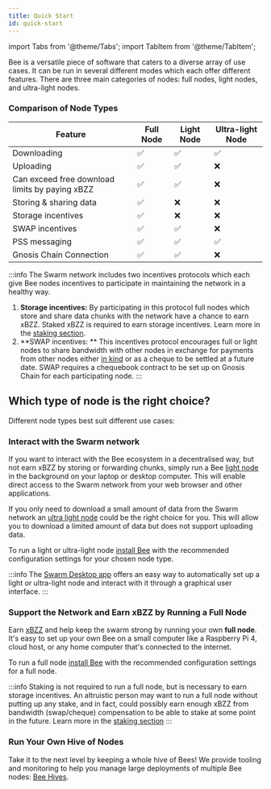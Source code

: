 ```yaml
---
title: Quick Start
id: quick-start
---
```


import Tabs from '@theme/Tabs';
import TabItem from '@theme/TabItem';

Bee is a versatile piece of software that caters to a diverse array of use cases. It can be run in several different modes which each offer different features. There are three main categories of nodes: full nodes, light nodes, and ultra-light nodes.

### Comparison of Node Types
| Feature      | Full Node | Light Node |Ultra-light Node|
|--------------|-----------|------------|------------|
| Downloading  | ✅        |   ✅      |✅         |        |
| Uploading     | ✅       |   ✅      |  ❌  |
| Can exceed free download limits by paying xBZZ  | ✅       |   ✅      |❌ 
|Storing & sharing data|✅|    ❌      |❌|
|Storage incentives|✅|        ❌      |❌|
|SWAP incentives|✅|           ✅      |❌|
|PSS messaging|✅|             ✅      |✅ |
|Gnosis Chain Connection|✅|             ✅      |❌  |


:::info 
The Swarm network includes two incentives protocols which each give Bee nodes incentives to participate in maintaining the network in a healthy way.
1. **Storage incentives:**
  By participating in this protocol full nodes which store and share data chunks with the network have a chance to earn xBZZ. Staked xBZZ is required to earn storage incentives. Learn more in the [staking section](/docs/working-with-bee/staking).
1. **SWAP incentives: **
  This incentives protocol encourages full or light nodes to share bandwidth with other nodes in exchange for payments from other nodes either [in kind](https://www.investopedia.com/terms/p/paymentinkind.asp) or as a cheque to be settled at a future date. SWAP requires a chequebook contract to be set up on Gnosis Chain for each participating node. 
:::






## Which type of node is the right choice?
Different node types best suit different use cases:

### Interact with the Swarm network

If you want to interact with the Bee ecosystem in a decentralised way,
but not earn xBZZ by storing or forwarding chunks, simply run a Bee
[light node](/docs/access-the-swarm/light-nodes) in the background on
your laptop or desktop computer. This will enable direct access to the
Swarm network from your web browser and other applications.

If you only need to download a small amount of data from the Swarm network an [ultra light node](/docs/access-the-swarm/ultra-light-nodes) could be the right choice for you. This will allow you to download a limited amount of data but does not support uploading data.

To run a light or ultra-light node [install Bee](/docs/installation/install) with the recommended configuration settings for your chosen node type.

:::info
The [Swarm Desktop app](https://www.ethswarm.org/build/desktop) offers an easy way to automatically set up a light or ultra-light node and interact with it through a graphical user interface.
:::

### Support the Network and Earn xBZZ by Running a Full Node

Earn [xBZZ](/docs/working-with-bee/cashing-out) and help keep the swarm
strong by running your own **full node**. It's easy to set up your own
Bee on a small computer like a Raspberry Pi 4, cloud
host, or any home computer that's connected to the internet.

To run a full node [install Bee](/docs/installation/install) with the recommended configuration settings for a full node.

:::info
Staking is not required to run a full node, but is necessary to earn storage incentives.  An altruistic person may want to run a full node without putting up any stake, and in fact, could possibly earn enough xBZZ from bandwidth (swap/cheque) compensation to be able to stake at some point in the future. Learn more in the [staking section](/docs/working-with-bee/staking)
:::
### Run Your Own Hive of Nodes

Take it to the next level by keeping a whole hive of Bees! We provide
tooling and monitoring to help you manage large deployments of
multiple Bee nodes: [Bee Hives](/docs/installation/hive).

